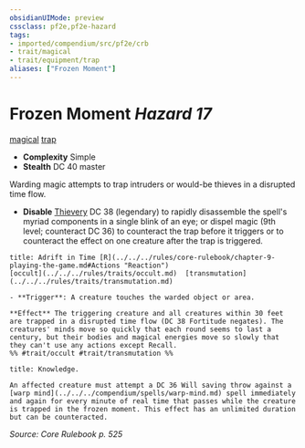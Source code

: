 ```yaml
---
obsidianUIMode: preview
cssclass: pf2e,pf2e-hazard
tags:
- imported/compendium/src/pf2e/crb
- trait/magical
- trait/equipment/trap
aliases: ["Frozen Moment"]
---
```

# Frozen Moment *Hazard 17*  
[magical](magical.md)  [trap](trap.md)  

- **Complexity** Simple
- **Stealth** DC 40 master  

Warding magic attempts to trap intruders or would-be thieves in a disrupted time flow.

- **Disable** [Thievery](../../skills.md#Thievery) DC 38 (legendary) to rapidly disassemble the spell's myriad components in a single blink of an eye; or dispel magic (9th level; counteract DC 36) to counteract the trap before it triggers or to counteract the effect on one creature after the trap is triggered.  
     
```ad-embed-ability
title: Adrift in Time [R](../../../rules/core-rulebook/chapter-9-playing-the-game.md#Actions "Reaction")
[occult](../../../rules/traits/occult.md)  [transmutation](../../../rules/traits/transmutation.md)  

- **Trigger**: A creature touches the warded object or area.

**Effect** The triggering creature and all creatures within 30 feet are trapped in a disrupted time flow (DC 38 Fortitude negates). The creatures' minds move so quickly that each round seems to last a century, but their bodies and magical energies move so slowly that they can't use any actions except Recall.  
%% #trait/occult #trait/transmutation %%
```
```ad-embed-ability
title: Knowledge.

An affected creature must attempt a DC 36 Will saving throw against a [warp mind](../../../compendium/spells/warp-mind.md) spell immediately and again for every minute of real time that passes while the creature is trapped in the frozen moment. This effect has an unlimited duration but can be counteracted.
```

*Source: Core Rulebook p. 525*
